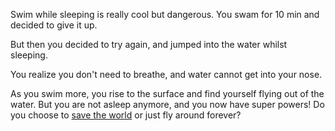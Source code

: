 Swim while sleeping is really cool but dangerous. You swam for 10 min and decided to give it up. 

But then you decided to try again, and jumped into the water whilst sleeping.

You realize you don't need to breathe, and water cannot get into your nose.

As you swim more, you rise to the surface and find yourself flying out of the water.
But you are not asleep anymore, and you now have super powers! Do you choose to
[save the world](../super-powers/practice-flying.md) or just fly around forever?
